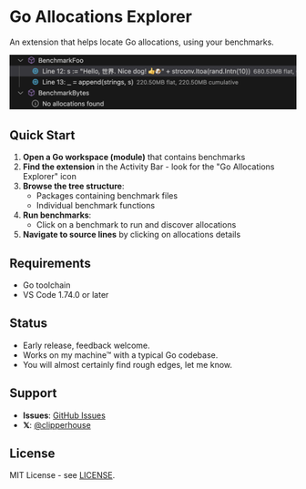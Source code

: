 # Go Allocations Explorer

An extension that helps locate Go allocations, using your benchmarks.

<img src="https://raw.githubusercontent.com/clipperhouse/go-allocations-vsix/main/images/Screenshot2.png" width="600" alt="Go Allocations Explorer Screenshot">

## Quick Start

1. **Open a Go workspace (module)** that contains benchmarks
2. **Find the extension** in the Activity Bar - look for the "Go Allocations Explorer" icon
3. **Browse the tree structure**:
   - Packages containing benchmark files
   - Individual benchmark functions
4. **Run benchmarks**:
   - Click on a benchmark to run and discover allocations
5. **Navigate to source lines** by clicking on allocations details

## Requirements

- Go toolchain
- VS Code 1.74.0 or later

## Status

- Early release, feedback welcome.
- Works on my machine™ with a typical Go codebase.
- You will almost certainly find rough edges, let me know.

## Support

- **Issues**: [GitHub Issues](https://github.com/clipperhouse/go-allocations-vsix/issues)
- **𝕏**: [@clipperhouse](https://x.com/clipperhouse)

## License

MIT License - see [LICENSE](https://github.com/clipperhouse/go-allocations-vsix/blob/main/LICENSE).
